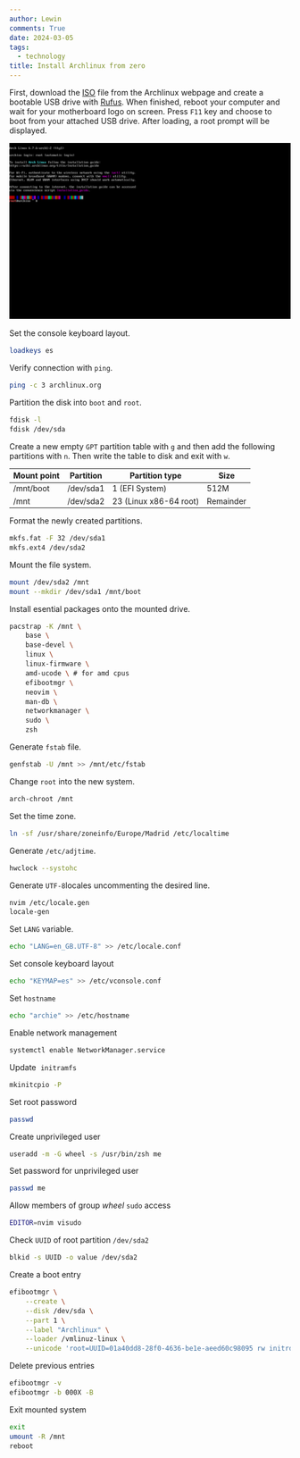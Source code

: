 ```yaml
---
author: Lewin
comments: True
date: 2024-03-05
tags:
  - technology
title: Install Archlinux from zero
---
```


First, download the [ISO](https://archlinux.org/download/) file from the Archlinux webpage and create a bootable USB drive with [Rufus](https://rufus.ie). When finished, reboot your computer and wait for your motherboard logo on screen. Press `F11` key and choose to boot from your attached USB drive. After loading, a root prompt will be displayed.

![Archlinux welcome screen from live ISO](arch-live.png)

Set the console keyboard layout. 

```bash
loadkeys es
```

Verify connection with `ping`.

```bash
ping -c 3 archlinux.org
```

Partition the disk into `boot` and `root`.

```bash
fdisk -l
fdisk /dev/sda
```

Create a new empty `GPT` partition table with `g` and then add the following partitions with `n`. Then write the table to disk and exit with `w`.

| Mount point | Partition | Partition type         | Size      |
| ----------- | --------- | ---------------------- | --------- |
| /mnt/boot   | /dev/sda1 | 1 (EFI System)         | 512M      |
| /mnt        | /dev/sda2 | 23 (Linux x86-64 root) | Remainder |

Format the newly created partitions.

```bash
mkfs.fat -F 32 /dev/sda1
mkfs.ext4 /dev/sda2
```

Mount the file system.

```bash
mount /dev/sda2 /mnt
mount --mkdir /dev/sda1 /mnt/boot
```

Install esential packages onto the mounted drive.

```bash
pacstrap -K /mnt \
	base \
	base-devel \
	linux \
	linux-firmware \
	amd-ucode \ # for amd cpus
	efibootmgr \
	neovim \
	man-db \
	networkmanager \
	sudo \
	zsh
```

Generate `fstab` file.

```bash
genfstab -U /mnt >> /mnt/etc/fstab
```

Change `root` into the new system.

```bash
arch-chroot /mnt
```

Set the time zone.

```bash
ln -sf /usr/share/zoneinfo/Europe/Madrid /etc/localtime
```

Generate `/etc/adjtime`.

```bash
hwclock --systohc
```

Generate `UTF-8`locales uncommenting the desired line.

```bash
nvim /etc/locale.gen
locale-gen
```

Set `LANG` variable.

```bash
echo "LANG=en_GB.UTF-8" >> /etc/locale.conf
```

Set console keyboard layout

```bash
echo "KEYMAP=es" >> /etc/vconsole.conf
```

Set `hostname`

```bash
echo "archie" >> /etc/hostname
```

Enable network management

```bash
systemctl enable NetworkManager.service
```

Update  `initramfs`

```bash
mkinitcpio -P
```

Set root password

```bash
passwd
```

Create unprivileged user

```bash
useradd -m -G wheel -s /usr/bin/zsh me
```

Set password for unprivileged user

```bash
passwd me
```

Allow members of group *wheel* `sudo` access

```bash
EDITOR=nvim visudo
```

Check `UUID` of root partition `/dev/sda2`

```bash
blkid -s UUID -o value /dev/sda2
```

Create a boot entry

```bash
efibootmgr \
	--create \
	--disk /dev/sda \
	--part 1 \
	--label "Archlinux" \
	--loader /vmlinuz-linux \
	--unicode 'root=UUID=01a40dd8-28f0-4636-be1e-aeed60c98095 rw initrd=\amd-ucode.img initrd=\initramfs-linux.img'
```

Delete previous entries

```bash
efibootmgr -v 
efibootmgr -b 000X -B
```

Exit mounted system

```bash
exit
umount -R /mnt
reboot
```